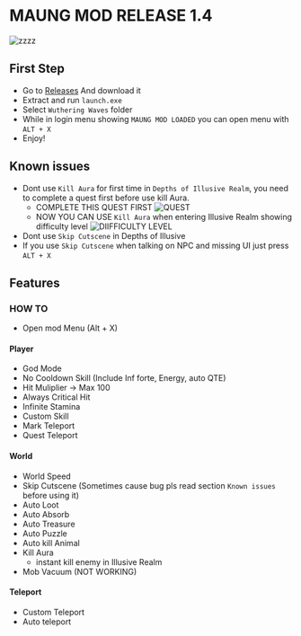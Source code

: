 # MAUNG MOD RELEASE 1.4
![zzzz](https://raw.githubusercontent.com/saefulbarkah/MAUNG-MOD/main/menu.png)

## First Step
- Go to [Releases](https://github.com/saefulbarkah/MAUNG-MOD/releases/download/1.4/ww-mod-1.4.rar) And download it
- Extract and run `launch.exe`
- Select `Wuthering Waves` folder
- While in login menu showing `MAUNG MOD LOADED` you can open menu with `ALT + X`
- Enjoy!

## Known issues
- Dont use `Kill Aura` for first time in `Depths of Illusive Realm`, you need to complete a quest first before use kill Aura.
   - COMPLETE THIS QUEST FIRST
     ![QUEST](https://i.imgur.com/JdLxs63.png)
   - NOW YOU CAN USE `Kill Aura` when entering Illusive Realm showing difficulty level
     ![DIIFFICULTY LEVEL](https://i.imgur.com/pJB2yWE.png)
- Dont use `Skip Cutscene` in Depths of Illusive
- If you use `Skip Cutscene` when talking on NPC and missing UI just press `ALT + X`

## Features

### HOW TO
- Open mod Menu (Alt + X) 

#### Player
- God Mode
- No Cooldown Skill (Include Inf forte, Energy, auto QTE)
- Hit Muliplier -> Max 100
- Always Critical Hit
- Infinite Stamina
- Custom Skill
- Mark Teleport
- Quest Teleport

#### World
- World Speed
- Skip Cutscene (Sometimes cause bug pls read section `Known issues` before using it)
- Auto Loot
- Auto Absorb
- Auto Treasure
- Auto Puzzle
- Auto kill Animal
- Kill Aura
   - instant kill enemy in Illusive Realm
- Mob Vacuum (NOT WORKING)

#### Teleport
- Custom Teleport
- Auto teleport
